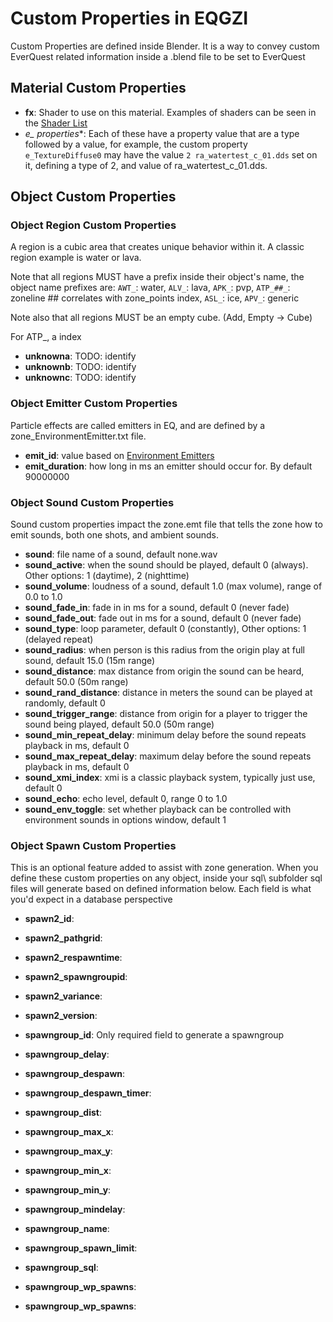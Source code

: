 # Custom Properties in EQGZI

Custom Properties are defined inside Blender. It is a way to convey custom EverQuest related information inside a .blend file to be set to EverQuest

## Material Custom Properties

- **fx**: Shader to use on this material. Examples of shaders can be seen in the [Shader List](shader-list.md)
- **e_* properties**: Each of these have a property value that are a type followed by a value, for example, the custom property `e_TextureDiffuse0` may have the value `2 ra_watertest_c_01.dds` set on it, defining a type of 2, and value of ra_watertest_c_01.dds.

## Object Custom Properties

### Object Region Custom Properties

A region is a cubic area that creates unique behavior within it. A classic region example is water or lava.

Note that all regions MUST have a prefix inside their object's name, the object name prefixes are: `AWT_`: water, `ALV_`: lava, `APK_`: pvp, `ATP_##_`: zoneline ## correlates with zone_points index, `ASL_`: ice, `APV_`: generic

Note also that all regions MUST be an empty cube. (Add, Empty -> Cube)

For ATP_, a index 
- **unknowna**: TODO: identify
- **unknownb**: TODO: identify
- **unknownc**: TODO: identify

### Object Emitter Custom Properties

Particle effects are called emitters in EQ, and are defined by a zone_EnvironmentEmitter.txt file.

- **emit_id**: value based on [Environment Emitters](/server/zones/environment-emitters/)
- **emit_duration**: how long in ms an emitter should occur for. By default 90000000

### Object Sound Custom Properties

Sound custom properties impact the zone.emt file that tells the zone how to emit sounds, both one shots, and ambient sounds.

- **sound**: file name of a sound, default none.wav
- **sound_active**: when the sound should be played, default 0 (always). Other options: 1 (daytime), 2 (nighttime)
- **sound_volume**: loudness of a sound, default 1.0 (max volume), range of 0.0 to 1.0
- **sound_fade_in**: fade in in ms for a sound, default 0 (never fade)
- **sound_fade_out**: fade out in ms for a sound, default 0 (never fade)
- **sound_type**: loop parameter, default 0 (constantly), Other options: 1 (delayed repeat)
- **sound_radius**: when person is this radius from the origin play at full sound, default 15.0 (15m range)
- **sound_distance**: max distance from origin the sound can be heard, default 50.0 (50m range)
- **sound_rand_distance**: distance in meters the sound can be played at randomly, default 0
- **sound_trigger_range**: distance from origin for a player to trigger the sound being played, default 50.0 (50m range)
- **sound_min_repeat_delay**: minimum delay before the sound repeats playback in ms, default 0
- **sound_max_repeat_delay**: maximum delay before the sound repeats playback in ms, default 0
- **sound_xmi_index**: xmi is a classic playback system, typically just use, default 0
- **sound_echo**: echo level, default 0, range 0 to 1.0
- **sound_env_toggle**: set whether playback can be controlled with environment sounds in options window, default 1

### Object Spawn Custom Properties

This is an optional feature added to assist with zone generation. When you define these custom properties on any object, inside your sql\ subfolder sql files will generate based on defined information below. Each field is what you'd expect in a database perspective


- **spawn2_id**:
- **spawn2_pathgrid**:
- **spawn2_respawntime**:
- **spawn2_spawngroupid**:
- **spawn2_variance**:
- **spawn2_version**:

- **spawngroup_id**: Only required field to generate a spawngroup
- **spawngroup_delay**: 
- **spawngroup_despawn**: 
- **spawngroup_despawn_timer**: 
- **spawngroup_dist**: 
- **spawngroup_max_x**: 
- **spawngroup_max_y**: 
- **spawngroup_min_x**: 
- **spawngroup_min_y**: 
- **spawngroup_mindelay**: 
- **spawngroup_name**: 
- **spawngroup_spawn_limit**: 
- **spawngroup_sql**: 
- **spawngroup_wp_spawns**: 
- **spawngroup_wp_spawns**: 
